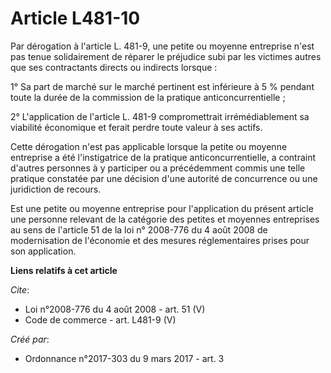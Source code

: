 # Article L481-10

Par dérogation à l'article L. 481-9, une petite ou moyenne entreprise n'est pas tenue solidairement de réparer le préjudice
subi par les victimes autres que ses contractants directs ou indirects lorsque : 

1° Sa part de marché sur le marché pertinent est inférieure à 5 % pendant toute la durée de la commission de la pratique
anticoncurrentielle ; 

2° L'application de l'article L. 481-9 compromettrait irrémédiablement sa viabilité économique et ferait perdre toute valeur
à ses actifs. 

Cette dérogation n'est pas applicable lorsque la petite ou moyenne entreprise a été l'instigatrice de la pratique
anticoncurrentielle, a contraint d'autres personnes à y participer ou a précédemment commis une telle pratique constatée par
une décision d'une autorité de concurrence ou une juridiction de recours. 

Est une petite ou moyenne entreprise pour l'application du présent article une personne relevant de la catégorie des petites
et moyennes entreprises au sens de l'article 51 de la loi n° 2008-776 du 4 août 2008 de modernisation de l'économie et des
mesures réglementaires prises pour son application.

**Liens relatifs à cet article**

_Cite_:

  - Loi n°2008-776 du 4 août 2008 - art. 51 (V)
  - Code de commerce - art. L481-9 (V)

_Créé par_:

  - Ordonnance n°2017-303 du 9 mars 2017 - art. 3
